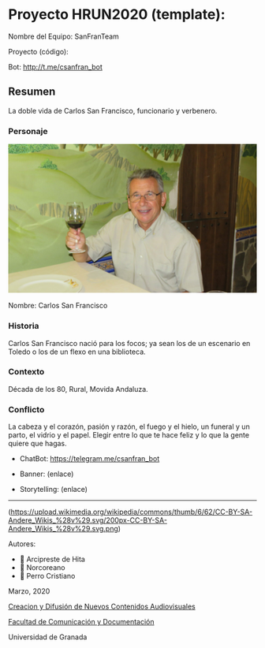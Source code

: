 

# Proyecto HRUN2020 (template): 

Nombre del Equipo: SanFranTeam

Proyecto (código): 

Bot: http://t.me/csanfran_bot


## Resumen
La doble vida de Carlos San Francisco, funcionario y verbenero.

### Personaje

![](https://github.com/josblaz/storytelling_20/blob/master/foto%20leo.jpg)

Nombre: Carlos San Francisco


### Historia
Carlos San Francisco nació para los focos; ya sean los de un escenario en Toledo o los de un flexo en una biblioteca.

### Contexto
Década de los 80, Rural, Movida Andaluza.

### Conflicto 
La cabeza y el corazón, pasión y razón, el fuego y el hielo, un funeral y un parto, el vidrio y el papel. 
Elegir entre lo que te hace feliz y lo que la gente quiere que hagas.

- ChatBot: https://telegram.me/csanfran_bot 

- Banner:  (enlace) 

- Storytelling: (enlace) 

------
(https://upload.wikimedia.org/wikipedia/commons/thumb/6/62/CC-BY-SA-Andere_Wikis_%28v%29.svg/200px-CC-BY-SA-Andere_Wikis_%28v%29.svg.png)


Autores:  
<!---
Incluir lista de personas del grupo 
Se puede añadir enlace a página personal de github o lo que se quiera...(optativo)
-->

- :man: Arcipreste de Hita
- :man: Norcoreano
- :dog: Perro Cristiano 


<!---
Lista completa de emojis de markDown - https://gist.github.com/rxaviers/7360908) 
-->



Marzo, 2020

[Creacion y Difusión de Nuevos Contenidos Audiovisuales](http://utopolis.ugr.es/medialab)

[Facultad de Comunicación y Documentación](http://fcd.ugr.es)

Universidad de Granada
